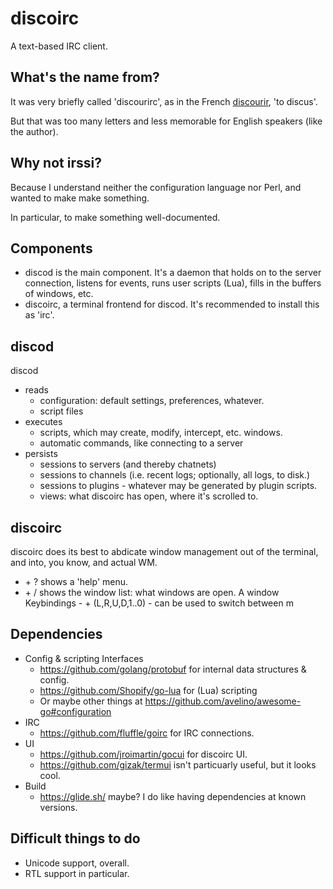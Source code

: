 # discoirc
A text-based IRC client.

## What's the name from?
It was very briefly called 'discourirc', as in the French
[discourir](https://en.wiktionary.org/wiki/discourir), 'to discus'.

But that was too many letters and less memorable for English speakers (like the
author).

## Why not irssi?
Because I understand neither the configuration language nor Perl, and wanted to
make make something.

In particular, to make something well-documented.

## Components

* discod is the main component. It's a daemon that holds on to the server
  connection, listens for events, runs user scripts (Lua),
  fills in the buffers of windows, etc.
* discoirc, a terminal frontend for discod.
  It's recommended to install this as 'irc'.

## discod
discod 
* reads 
  * configuration: default settings, preferences, whatever.
  * script files
* executes 
  * scripts, which may create, modify, intercept, etc. windows.
  * automatic commands, like connecting to a server
* persists
  * sessions to servers (and thereby chatnets)
  * sessions to channels (i.e. recent logs; optionally, all logs, to disk.)
  * sessions to plugins - whatever may be generated by plugin scripts.
  * views: what discoirc has open, where it's scrolled to.

## discoirc
discoirc does its best to abdicate window management out of the terminal, and
into, you know, and actual WM.

* <Mod> + ? shows a 'help' menu.
* <Mod> + / shows the window list: what windows are open.
  A window 
Keybindings - <Mod> + (L,R,U,D,1..0) - can be used to switch between 
m


## Dependencies

* Config & scripting Interfaces
  * https://github.com/golang/protobuf for internal data structures & config.
  * https://github.com/Shopify/go-lua for (Lua) scripting
  * Or maybe other things at https://github.com/avelino/awesome-go#configuration
* IRC
  * https://github.com/fluffle/goirc for IRC connections.
* UI
  * https://github.com/jroimartin/gocui for discoirc UI.
  * https://github.com/gizak/termui isn't particuarly useful, but it looks cool.
* Build
  * https://glide.sh/ maybe? I do like having dependencies at known versions.

## Difficult things to do
* Unicode support, overall.
* RTL support in particular.
